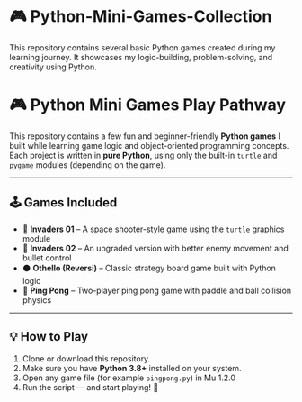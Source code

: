 # 🎮 Python-Mini-Games-Collection
This repository contains several basic Python games created during my learning journey. It showcases my logic-building, problem-solving, and creativity using Python.

# 🎮 Python Mini Games Play Pathway

This repository contains a few fun and beginner-friendly **Python games** I built while learning game logic and object-oriented programming concepts.  
Each project is written in **pure Python**, using only the built-in `turtle` and `pygame` modules (depending on the game).

---

## 🕹 Games Included
- 🚀 **Invaders 01** – A space shooter-style game using the `turtle` graphics module  
- 👾 **Invaders 02** – An upgraded version with better enemy movement and bullet control  
- ⚫ **Othello (Reversi)** – Classic strategy board game built with Python logic  
- 🏓 **Ping Pong** – Two-player ping pong game with paddle and ball collision physics  

---

## 💡 How to Play
1. Clone or download this repository.  
2. Make sure you have **Python 3.8+** installed on your system.  
3. Open any game file (for example `pingpong.py`) in Mu 1.2.0
4. Run the script — and start playing! 🎉  

 
